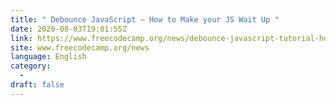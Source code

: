 ```yaml
---
title: " Debounce JavaScript – How to Make your JS Wait Up "
date: 2020-08-03T19:01:55Z
link: https://www.freecodecamp.org/news/debounce-javascript-tutorial-how-to-make-your-js-wait-up/?utm_medium=RSS&utm_source=news.12bit.vn
site: www.freecodecamp.org/news
language: English
category:
  -   
draft: false
---
```

